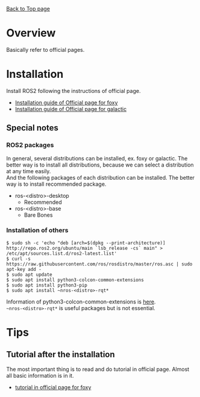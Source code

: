 [Back to Top page](../README.md)

# Overview
Basically refer to official pages.

# Installation
Install ROS2 following the instructions of official page.

* [Installation guide of Official page for foxy](https://docs.ros.org/en/foxy/Installation/Ubuntu-Install-Debians.html)
* [Installation guide of Official page for galactic](https://docs.ros.org/en/galactic/Installation/Ubuntu-Install-Debians.html)

## Special notes
### ROS2 packages

In general, several distributions can be installed, ex. foxy or galactic.
The better way is to install all distributions, because we can select a distribution at any time easily.<br>
And the following packages of each distribution can be installed.
The better way is to install recommended package.

* ros-\<distro\>-desktop
  * Recommended
* ros-\<distro\>-base
  * Bare Bones

### Installation of others

```shell
$ sudo sh -c 'echo "deb [arch=$(dpkg --print-architecture)] http://repo.ros2.org/ubuntu/main `lsb_release -cs` main" > /etc/apt/sources.list.d/ros2-latest.list'
$ curl -s https://raw.githubusercontent.com/ros/rosdistro/master/ros.asc | sudo apt-key add -
$ sudo apt update
$ sudo apt install python3-colcon-common-extensions
$ sudo apt install python3-pip
$ sudo apt install ~nros-<distro>-rqt*
```

Information of python3-colcon-common-extensions is [here](https://colcon.readthedocs.io/en/released/user/installation.html).<br>
`~nros-<distro>-rqt*` is useful packages but is not essential.

# Tips
## Tutorial after the installation

The most important thing is to read and do tutorial in official page.
Almost all basic information is in it.

* [tutorial in official page for foxy](https://docs.ros.org/en/foxy/Tutorials.html)
